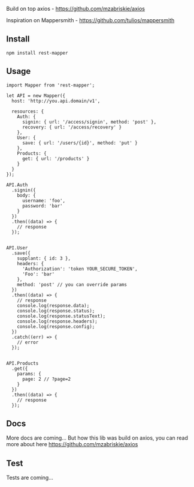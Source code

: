 Build on top axios - https://github.com/mzabriskie/axios

Inspiration on Mappersmith - https://github.com/tulios/mappersmith

## Install

```
npm install rest-mapper
```

## Usage

```
import Mapper from 'rest-mapper';

let API = new Mapper({
  host: 'http://you.api.domain/v1',

  resources: {
    Auth: {
      signin: { url: '/access/signin', method: 'post' },
      recovery: { url: '/access/recovery' }
    },
    User: {
      save: { url: '/users/{id}', method: 'put' }
    },
    Products: {
      get: { url: '/products' }
    }
  }
});

API.Auth
  .signin({
    body: {
      username: 'foo',
      password: 'bar'
    }
  })
  .then((data) => {
    // response
  });


API.User
  .save({
    supplant: { id: 3 },
    headers: {
      'Authorization': 'token YOUR_SECURE_TOKEN',
      'Foo': 'bar'
    },
    method: 'post' // you can override params
  })
  .then((data) => {
    // response
    console.log(response.data);
    console.log(response.status);
    console.log(response.statusText);
    console.log(response.headers);
    console.log(response.config);
  })
  .catch((err) => {
    // error
  });


API.Products
  .get({
    params: {
      page: 2 // ?page=2
    }
  })
  .then((data) => {
    // response
  });
```

## Docs

More docs are coming... But how this lib was build on axios, you can read more about here https://github.com/mzabriskie/axios

## Test

Tests are coming...